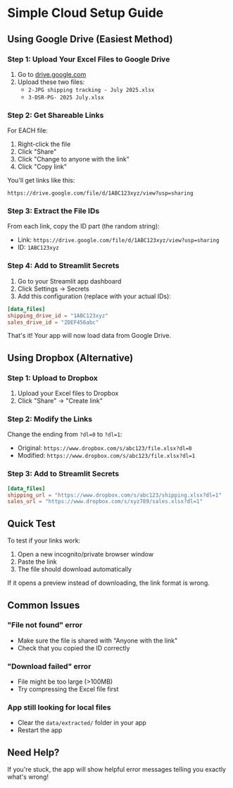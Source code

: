 # Simple Cloud Setup Guide

## Using Google Drive (Easiest Method)

### Step 1: Upload Your Excel Files to Google Drive

1. Go to [drive.google.com](https://drive.google.com)
2. Upload these two files:
   - `2-JPG shipping tracking - July 2025.xlsx`
   - `3-DSR-PG- 2025 July.xlsx`

### Step 2: Get Shareable Links

For EACH file:
1. Right-click the file
2. Click "Share"
3. Click "Change to anyone with the link"
4. Click "Copy link"

You'll get links like this:
```
https://drive.google.com/file/d/1ABC123xyz/view?usp=sharing
```

### Step 3: Extract the File IDs

From each link, copy the ID part (the random string):
- Link: `https://drive.google.com/file/d/1ABC123xyz/view?usp=sharing`
- ID: `1ABC123xyz`

### Step 4: Add to Streamlit Secrets

1. Go to your Streamlit app dashboard
2. Click Settings → Secrets
3. Add this configuration (replace with your actual IDs):

```toml
[data_files]
shipping_drive_id = "1ABC123xyz"
sales_drive_id = "2DEF456abc"
```

That's it! Your app will now load data from Google Drive.

## Using Dropbox (Alternative)

### Step 1: Upload to Dropbox
1. Upload your Excel files to Dropbox
2. Click "Share" → "Create link"

### Step 2: Modify the Links
Change the ending from `?dl=0` to `?dl=1`:
- Original: `https://www.dropbox.com/s/abc123/file.xlsx?dl=0`
- Modified: `https://www.dropbox.com/s/abc123/file.xlsx?dl=1`

### Step 3: Add to Streamlit Secrets
```toml
[data_files]
shipping_url = "https://www.dropbox.com/s/abc123/shipping.xlsx?dl=1"
sales_url = "https://www.dropbox.com/s/xyz789/sales.xlsx?dl=1"
```

## Quick Test

To test if your links work:
1. Open a new incognito/private browser window
2. Paste the link
3. The file should download automatically

If it opens a preview instead of downloading, the link format is wrong.

## Common Issues

### "File not found" error
- Make sure the file is shared with "Anyone with the link"
- Check that you copied the ID correctly

### "Download failed" error
- File might be too large (>100MB)
- Try compressing the Excel file first

### App still looking for local files
- Clear the `data/extracted/` folder in your app
- Restart the app

## Need Help?

If you're stuck, the app will show helpful error messages telling you exactly what's wrong!